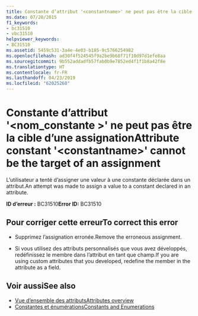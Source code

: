 ```yaml
---
title: Constante d’attribut '<constantname>' ne peut pas être la cible d’une assignation
ms.date: 07/20/2015
f1_keywords:
- bc31510
- vbc31510
helpviewer_keywords:
- BC31510
ms.assetid: 5459c531-3a4e-4e03-b185-9c5766254982
ms.openlocfilehash: ad30f4f524545f9a2be9b68f71f10d97d1efe8aa
ms.sourcegitcommit: 9b552addadfb57fab0b9e7852ed4f1f1b8a42f8e
ms.translationtype: HT
ms.contentlocale: fr-FR
ms.lasthandoff: 04/23/2019
ms.locfileid: "62025260"
---
```

# <a name="attribute-constant-constantname-cannot-be-the-target-of-an-assignment"></a><span data-ttu-id="69f9e-102">Constante d’attribut '\<nom_constante >' ne peut pas être la cible d’une assignation</span><span class="sxs-lookup"><span data-stu-id="69f9e-102">Attribute constant '\<constantname>' cannot be the target of an assignment</span></span>
<span data-ttu-id="69f9e-103">L’utilisateur a tenté d’assigner une valeur à une constante déclarée dans un attribut.</span><span class="sxs-lookup"><span data-stu-id="69f9e-103">An attempt was made to assign a value to a constant declared in an attribute.</span></span>  
  
 <span data-ttu-id="69f9e-104">**ID d’erreur :** BC31510</span><span class="sxs-lookup"><span data-stu-id="69f9e-104">**Error ID:** BC31510</span></span>  
  
## <a name="to-correct-this-error"></a><span data-ttu-id="69f9e-105">Pour corriger cette erreur</span><span class="sxs-lookup"><span data-stu-id="69f9e-105">To correct this error</span></span>  
  
- <span data-ttu-id="69f9e-106">Supprimez l’assignation erronée.</span><span class="sxs-lookup"><span data-stu-id="69f9e-106">Remove the erroneous assignment.</span></span>  
  
- <span data-ttu-id="69f9e-107">Si vous utilisez des attributs personnalisés que vous avez développés, redéfinissez le membre dans l’attribut en tant que champ.</span><span class="sxs-lookup"><span data-stu-id="69f9e-107">If you are using custom attributes that you developed, redefine the member in the attribute as a field.</span></span>  
  
## <a name="see-also"></a><span data-ttu-id="69f9e-108">Voir aussi</span><span class="sxs-lookup"><span data-stu-id="69f9e-108">See also</span></span>

- [<span data-ttu-id="69f9e-109">Vue d’ensemble des attributs</span><span class="sxs-lookup"><span data-stu-id="69f9e-109">Attributes overview</span></span>](~/docs/visual-basic/programming-guide/concepts/attributes/index.md)
- [<span data-ttu-id="69f9e-110">Constantes et énumérations</span><span class="sxs-lookup"><span data-stu-id="69f9e-110">Constants and Enumerations</span></span>](../../visual-basic/language-reference/constants-and-enumerations.md)
